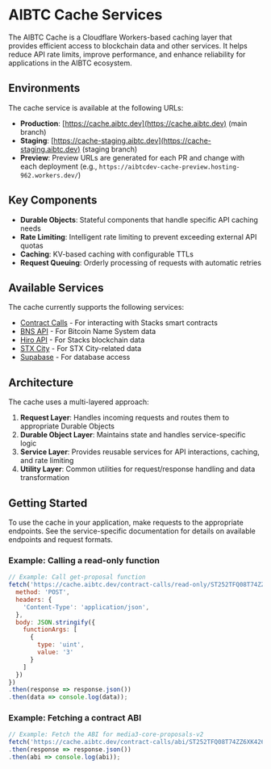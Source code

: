 # AIBTC Cache Services

The AIBTC Cache is a Cloudflare Workers-based caching layer that provides efficient access to blockchain data and other services. It helps reduce API rate limits, improve performance, and enhance reliability for applications in the AIBTC ecosystem.

## Environments

The cache service is available at the following URLs:

- **Production**: [https://cache.aibtc.dev](https://cache.aibtc.dev) (main branch)
- **Staging**: [https://cache-staging.aibtc.dev](https://cache-staging.aibtc.dev) (staging branch)
- **Preview**: Preview URLs are generated for each PR and change with each deployment (e.g., `https://aibtcdev-cache-preview.hosting-962.workers.dev/`)

## Key Components

- **Durable Objects**: Stateful components that handle specific API caching needs
- **Rate Limiting**: Intelligent rate limiting to prevent exceeding external API quotas
- **Caching**: KV-based caching with configurable TTLs
- **Request Queuing**: Orderly processing of requests with automatic retries

## Available Services

The cache currently supports the following services:

- [Contract Calls](/aibtc-cache/contract-calls-endpoints.md) - For interacting with Stacks smart contracts
- [BNS API](/aibtc-cache/bns-api.md) - For Bitcoin Name System data
- [Hiro API](/aibtc-cache/hiro-api.md) - For Stacks blockchain data
- [STX City](/aibtc-cache/stx-city.md) - For STX City-related data
- [Supabase](/aibtc-cache/supabase.md) - For database access

## Architecture

The cache uses a multi-layered approach:
1. **Request Layer**: Handles incoming requests and routes them to appropriate Durable Objects
2. **Durable Object Layer**: Maintains state and handles service-specific logic
3. **Service Layer**: Provides reusable services for API interactions, caching, and rate limiting
4. **Utility Layer**: Common utilities for request/response handling and data transformation

## Getting Started

To use the cache in your application, make requests to the appropriate endpoints. See the service-specific documentation for details on available endpoints and request formats.

### Example: Calling a read-only function

```javascript
// Example: Call get-proposal function
fetch('https://cache.aibtc.dev/contract-calls/read-only/ST252TFQ08T74ZZ6XK426TQNV4EXF1D4RMTTNCWFA/media3-action-proposals-v2/get-proposal', {
  method: 'POST',
  headers: {
    'Content-Type': 'application/json',
  },
  body: JSON.stringify({
    functionArgs: [
      {
        type: 'uint',
        value: '3'
      }
    ]
  })
})
.then(response => response.json())
.then(data => console.log(data));
```

### Example: Fetching a contract ABI

```javascript
// Example: Fetch the ABI for media3-core-proposals-v2
fetch('https://cache.aibtc.dev/contract-calls/abi/ST252TFQ08T74ZZ6XK426TQNV4EXF1D4RMTTNCWFA/media3-core-proposals-v2')
.then(response => response.json())
.then(abi => console.log(abi));
```

